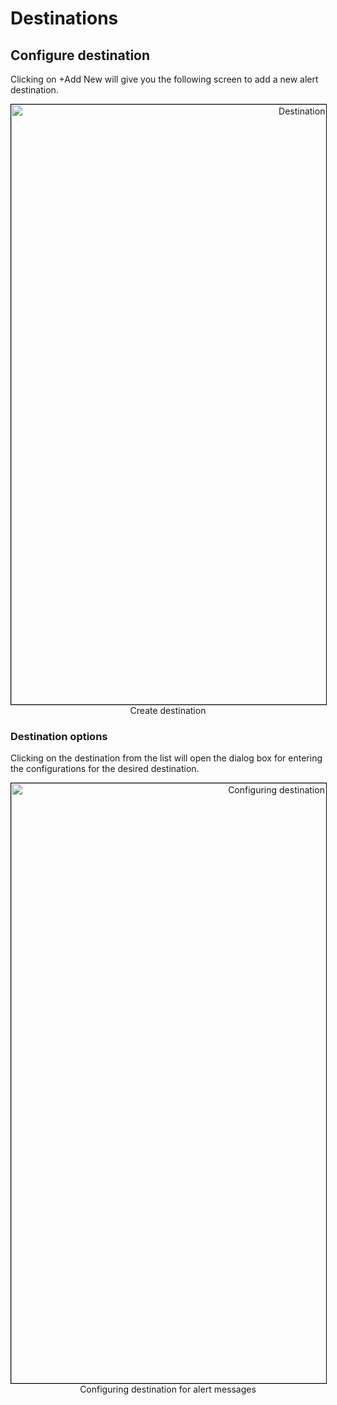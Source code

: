 # Destinations

## Configure destination

Clicking on +Add New will give you the following screen to add a new alert destination.

<center>
  <div style="text-align: center;">
    <img src="/interfaces/atlas/destinations/create_destination.png" alt="Destination option" style="width: 60rem; border: 1px solid black;">
    <figcaption>Create destination</figcaption>
  </div>
</center>

### **Destination options**

Clicking on the destination from the list will open the dialog box for entering the configurations for the desired destination.

<center>
  <div style="text-align: center;">
    <img src="/interfaces/atlas/destinations/configure_destination.png" alt="Configuring destination for alert messages" style="width: 60rem; border: 1px solid black;">
    <figcaption>Configuring destination for alert messages</figcaption>
  </div>
</center>
